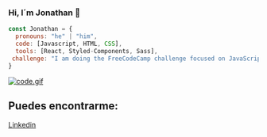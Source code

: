 ### Hi, I´m Jonathan 👋


```javascript
const Jonathan = {
  pronouns: "he" | "him",
  code: [Javascript, HTML, CSS],
  tools: [React, Styled-Components, Sass],
 challenge: "I am doing the FreeCodeCamp challenge focused on JavaScript Algorithms and Data Structures"
}
```
[![code.gif](https://i.postimg.cc/bJ2XSLHx/code.gif)](https://postimg.cc/9RVgvdk0)​

<h2> Puedes encontrarme: </h2>
<a href=" https://linkedin.com/in/jonathan-javier-urquiza-179a70119/ ">Linkedin</a>

